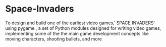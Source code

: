 # Space-Invaders
To design and build one of the earliest video games,’ SPACE INVADERS’ using  pygame , a set of Python modules designed for writing video games, implementing some of the the main game development concepts like moving characters, shooting bullets, and more
